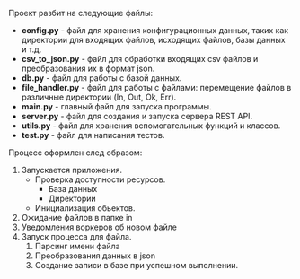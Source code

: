 Проект разбит на следующие файлы:

- **config.py** - файл для хранения конфигурационных данных, таких как директории для входящих файлов, исходящих файлов, базы данных и т.д.
- **csv_to_json.py** - файл для обработки входящих csv файлов и преобразования их в формат json.
- **db.py** - файл для работы с базой данных.
- **file_handler.py** - файл для работы с файлами: перемещение файлов в различные директории (In, Out, Ok, Err).
- **main.py** - главный файл для запуска программы.
- **server.py** - файл для создания и запуска сервера REST API.
- **utils.py** - файл для хранения вспомогательных функций и классов.
- **test.py** - файл для написания тестов.

Процесс оформлен след образом:
1. Запускается приложения.
   * Проверка доступности ресурсов.
     * База данных
     * Директории
   * Инициализация обьектов.
2. Ожидание файлов в папке in
3. Уведомления воркеров об новом файле
4. Запуск процесса для файла.
   1. Парсинг имени файла
   2. Преобразования данных в json
   3. Создание записи в базе при успешном выполнении.